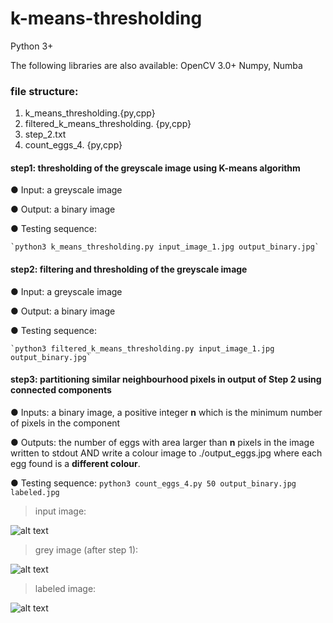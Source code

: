# k-means-thresholding

Python 3+

The following libraries are also available:
OpenCV 3.0+
Numpy, Numba

### file structure:

1. k_means_thresholding.{py,cpp}
2. filtered_k_means_thresholding. {py,cpp}
3. step_2.txt
4. count_eggs_4. {py,cpp}

#### step1:  thresholding of the greyscale image using K-means algorithm

  ● Input: a greyscale image

  ● Output: a binary image

  ● Testing sequence:

    `python3 k_means_thresholding.py input_image_1.jpg output_binary.jpg`

#### step2: filtering and thresholding of the greyscale image

  ● Input: a greyscale image

  ● Output: a binary image

  ● Testing sequence:

    `python3 filtered_k_means_thresholding.py input_image_1.jpg output_binary.jpg`

#### step3: partitioning similar neighbourhood pixels in output of Step 2 using connected components

  ● Inputs: a binary image, a positive integer **n** which is the minimum number of pixels in the component

  ● Outputs: the number of eggs with area larger than **n** pixels in the image written to stdout AND write a colour image to ./output_eggs.jpg where each egg found is a **different colour**.

  ● Testing sequence:
    `python3 count_eggs_4.py 50 output_binary.jpg labeled.jpg`

> input image:

![alt text](https://github.com/mokomokoo/COMP9517-computer-vision-k-means-thresholding/blob/master/input_image_1.jpg)

> grey image (after step 1):

![alt text](https://github.com/mokomokoo/COMP9517-computer-vision-k-means-thresholding/blob/master/output_binary.jpg)

> labeled image:

![alt text](https://github.com/mokomokoo/COMP9517-computer-vision-k-means-thresholding/blob/master/labeled.png)
